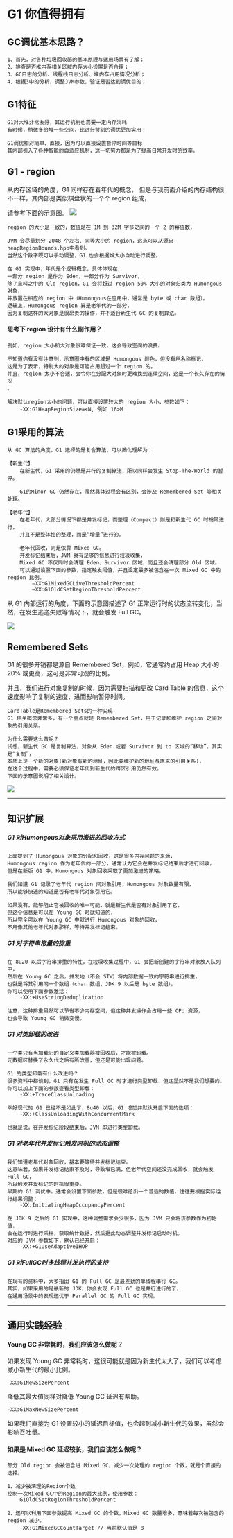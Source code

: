 # G1 你值得拥有

## GC调优基本思路？
	1、首先，对各种垃圾回收器的基本原理与适用场景有了解；
	2、排查是否堆内存相关区域内存大小设置是否合理；
	3、GC日志的分析、线程栈日志分析、堆内存占用情况分析；
	4、根据3中的分析，调整JVM参数，验证是否达到调优目的；

## G1特征
	G1对大堆非常友好，其运行机制也需要一定内存消耗
	有时候，稍微多给堆一些空间，比进行苛刻的调优更加实用！

	G1调优相对简单、直接，因为可以直接设置暂停时间等目标
	其内部引入了各种智能的自适应机制，这一切努力都是为了提高日常开发时的效率。

## G1 - region
从内存区域的角度，G1 同样存在着年代的概念，
但是与我前面介绍的内存结构很不一样，其内部是类似棋盘状的一个个 region 组成，

请参考下面的示意图。
![](img/jvm-g1-region.png)

	region 的大小是一致的，数值是在 1M 到 32M 字节之间的一个 2 的幂值数，
	
	JVM 会尽量划分 2048 个左右、同等大小的 region，这点可以从源码heapRegionBounds.hpp中看到。
	当然这个数字既可以手动调整，G1 也会根据堆大小自动进行调整。
	
	在 G1 实现中，年代是个逻辑概念，具体体现在，
	一部分 region 是作为 Eden，一部分作为 Survivor，
	除了意料之中的 Old region，G1 会将超过 region 50% 大小的对象归类为 Humongous 对象，
	并放置在相应的 region 中（Humongous在应用中，通常是 byte 或 char 数组）。
	逻辑上，Humongous region 算是老年代的一部分，
	因为复制这样的大对象是很昂贵的操作，并不适合新生代 GC 的复制算法。


#### 思考下 region 设计有什么副作用？
	例如，region 大小和大对象很难保证一致，这会导致空间的浪费。

	不知道你有没有注意到，示意图中有的区域是 Humongous 颜色，但没有用名称标记，
	这是为了表示，特别大的对象是可能占用超过一个 region 的。
	并且，region 太小不合适，会令你在分配大对象时更难找到连续空间，这是一个长久存在的情况
	。
	
	解决默认region太小的问题，可以直接设置较大的 region 大小，参数如下：
		-XX:G1HeapRegionSize=<N, 例如 16>M


## G1采用的算法
	从 GC 算法的角度，G1 选择的是复合算法，可以简化理解为：

	【新生代】
		在新生代，G1 采用的仍然是并行的复制算法，所以同样会发生 Stop-The-World 的暂停。
	
		G1的Minor GC 仍然存在，虽然具体过程会有区别，会涉及 Remembered Set 等相关处理。

	【老年代】
		在老年代，大部分情况下都是并发标记，而整理（Compact）则是和新生代 GC 时捎带进行，
		并且不是整体性的整理，而是“增量”进行的。

		老年代回收，则是依靠 Mixed GC。
		并发标记结束后，JVM 就有足够的信息进行垃圾收集，
		Mixed GC 不仅同时会清理 Eden、Survivor 区域，而且还会清理部分 Old 区域。
		可以通过设置下面的参数，指定触发阈值，并且设定最多被包含在一次 Mixed GC 中的 region 比例。
			–XX:G1MixedGCLiveThresholdPercent
			–XX:G1OldCSetRegionThresholdPercent
	
从 G1 内部运行的角度，下面的示意图描述了 G1 正常运行时的状态流转变化，当然，在发生逃逸失败等情况下，就会触发 Full GC。

![](img/jvm-g1-gc.png)

## Remembered Sets

G1 的很多开销都是源自 Remembered Set，例如，它通常约占用 Heap 大小的 20% 或更高，这可是非常可观的比例。

并且，我们进行对象复制的时候，因为需要扫描和更改 Card Table 的信息，这个速度影响了复制的速度，进而影响暂停时间。


	CardTable是Remembered Sets的一种实现
	G1 相关概念非常多，有一个重点就是 Remembered Set，用于记录和维护 region 之间对象的引用关系。

	为什么需要这么做呢？
	试想，新生代 GC 是复制算法，对象从 Eden 或者 Survivor 到 to 区域的“移动”，其实是“复制”，
	本质上是一个新的对象(新对象有新的地址，因此要维护新的地址与原来的引用关系)，
	在这个过程中，需要必须保证老年代到新生代的跨区引用仍然有效。
	下面的示意图说明了相关设计。

![](img/jvm-g1-rememberedsets.png)


---
## 知识扩展

##### G1 对Humongous对象采用激进的回收方式
	上面提到了 Humongous 对象的分配和回收，这是很多内存问题的来源，
	Humongous region 作为老年代的一部分，通常认为它会在并发标记结束后才进行回收，
	但是在新版 G1 中，Humongous 对象回收采取了更加激进的策略。
	
	我们知道 G1 记录了老年代 region 间对象引用，Humongous 对象数量有限，
	所以能够快速的知道是否有老年代对象引用它。

	如果没有，能够阻止它被回收的唯一可能，就是新生代是否有对象引用了它，
	但这个信息是可以在 Young GC 时就知道的，
	所以完全可以在 Young GC 中就进行 Humongous 对象的回收，
	不用像其他老年代对象那样，等待并发标记结束。

##### G1 对字符串常量的排重
	在 8u20 以后字符串排重的特性，在垃圾收集过程中，G1 会把新创建的字符串对象放入队列中，
	然后在 Young GC 之后，并发地（不会 STW）将内部数据一致的字符串进行排重，
	也就是将其引用同一个数组（char 数组，JDK 9 以后是 byte 数组）。
	你可以使用下面参数激活：
		-XX:+UseStringDeduplication

	注意，这种排重虽然可以节省不少内存空间，但这种并发操作会占用一些 CPU 资源，
	也会导致 Young GC 稍微变慢。

##### G1 对类卸载的改进
	一个类只有当加载它的自定义类加载器被回收后，才能被卸载。
	元数据区替换了永久代之后有所改善，但还是可能出现问题。

	G1 的类型卸载有什么改进吗？
	很多资料中都谈到，G1 只有在发生 Full GC 时才进行类型卸载，但这显然不是我们想要的。
	你可以加上下面的参数查看类型卸载：
		-XX:+TraceClassUnloading

	幸好现代的 G1 已经不是如此了，8u40 以后，G1 增加并默认开启下面的选项：
		-XX:+ClassUnloadingWithConcurrentMark
	
	也就是说，在并发标记阶段结束后，JVM 即进行类型卸载。


##### G1 对老年代并发标记触发时机的动态调整
	我们知道老年代对象回收，基本要等待并发标记结束。
	这意味着，如果并发标记结束不及时，导致堆已满，但老年代空间还没完成回收，就会触发 Full GC，
	所以触发并发标记的时机很重要。
	早期的 G1 调优中，通常会设置下面参数，但是很难给出一个普适的数值，往往要根据实际运行结果调整：
		-XX:InitiatingHeapOccupancyPercent

	在 JDK 9 之后的 G1 实现中，这种调整需求会少很多，因为 JVM 只会将该参数作为初始值，
	会在运行时进行采样，获取统计数据，然后据此动态调整并发标记启动时机。
	对应的 JVM 参数如下，默认已经开启：
		-XX:+G1UseAdaptiveIHOP

##### G1 对FullGC时多线程并发执行的支持
	在现有的资料中，大多指出 G1 的 Full GC 是最差劲的单线程串行 GC。
	其实，如果采用的是最新的 JDK，你会发现 Full GC 也是并行进行的了，
	在通用场景中的表现还优于 Parallel GC 的 Full GC 实现。


---
## 通用实践经验

#### Young GC 非常耗时，我们应该怎么做呢？
如果发现 Young GC 非常耗时，这很可能就是因为新生代太大了，我们可以考虑减小新生代的最小比例。

	-XX:G1NewSizePercent

降低其最大值同样对降低 Young GC 延迟有帮助。

	-XX:G1MaxNewSizePercent

如果我们直接为 G1 设置较小的延迟目标值，也会起到减小新生代的效果，虽然会影响吞吐量。


#### 如果是 Mixed GC 延迟较长，我们应该怎么做呢？
	部分 Old region 会被包含进 Mixed GC，减少一次处理的 region 个数，就是个直接的选择。
	
	1、减少被清理的Region个数
	控制一次Mixed GC中的Region的最大比例，使用参数：
		G1OldCSetRegionThresholdPercent

	2、还可以利用下面参数提高 Mixed GC 的个数，Mixed GC 数量增多，意味着每次被包含的 region 减少。
		-XX:G1MixedGCCountTarget // 当前默认值是 8